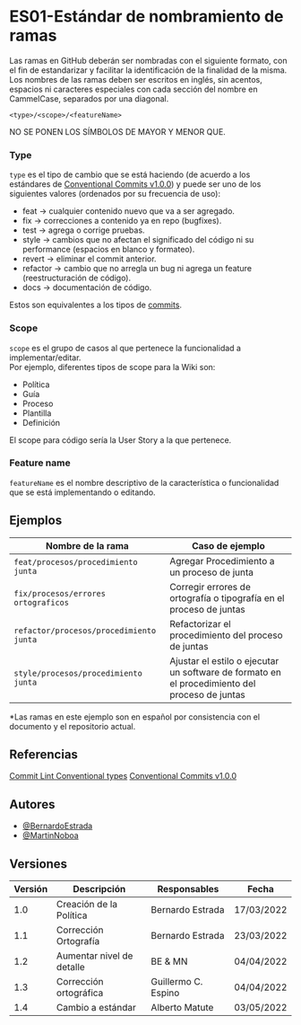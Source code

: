 # ES01-Estándar de nombramiento de ramas

Las ramas en GitHub deberán ser nombradas con el siguiente formato, con el fin de estandarizar y facilitar la identificación de la finalidad de la misma.
Los nombres de las ramas deben ser escritos en inglés, sin acentos, espacios ni caracteres especiales con cada sección del nombre en CammelCase, separados por una diagonal.

`<type>/<scope>/<featureName>`

NO SE PONEN LOS SÍMBOLOS DE MAYOR Y MENOR QUE.

### Type
`type` es el tipo de cambio que se está haciendo (de acuerdo a los estándares de [Conventional Commits v1.0.0](https://www.conventionalcommits.org/en/v1.0.0/#summary)) y puede ser uno de los siguientes valores (ordenados por su frecuencia de uso):
- feat -> cualquier contenido nuevo que va a ser agregado.
- fix -> correcciones a contenido ya en repo (bugfixes).
- test -> agrega o corrige pruebas.
- style -> cambios que no afectan el significado del código ni su performance (espacios en blanco y formateo).
- revert -> eliminar el commit anterior.
- refactor -> cambio que no arregla un bug ni agrega un feature (reestructuración de código).
- docs -> documentación de código.


Estos son equivalentes a los tipos de [commits](./ES02).

### Scope
`scope` es el grupo de casos al que pertenece la funcionalidad a implementar/editar.   
 Por ejemplo, diferentes tipos de scope para la Wiki son:
- Política 
- Guía
- Proceso
- Plantilla
- Definición

El scope para código sería la User Story a la que pertenece.

### Feature name
`featureName` es el nombre descriptivo de la característica o funcionalidad que se está implementando o editando.


## Ejemplos

| Nombre de la rama | Caso de ejemplo |
| ----------------- | --------------- |
| `feat/procesos/procedimiento junta` | Agregar Procedimiento a un proceso de junta |
| `fix/procesos/errores ortograficos` | Corregir errores de ortografía o tipografía en el proceso de juntas |
| `refactor/procesos/procedimiento junta` | Refactorizar el procedimiento del proceso de juntas |
| `style/procesos/procedimiento junta` | Ajustar el estilo o ejecutar un software de formato en el procedimiento del proceso de juntas |
*Las ramas en este ejemplo son en español por consistencia con el documento y el repositorio actual.

## Referencias

[Commit Lint Conventional types](https://github.com/conventional-changelog/commitlint/tree/master/%40commitlint/config-conventional)
[Conventional Commits v1.0.0](https://www.conventionalcommits.org/en/v1.0.0/)

## Autores

- [@BernardoEstrada](https://www.github.com/BernardoEstrada)
- [@MartinNoboa](https://www.github.com/MartinNoboa)

## Versiones

| Versión | Descripción                                  | Responsables       | Fecha      |
| ------- | -------------------------------------------- | ----------------   | ---------- |
| 1.0     | Creación de la Política                      | Bernardo Estrada   | 17/03/2022 |
| 1.1     | Corrección Ortografía                        | Bernardo Estrada   | 23/03/2022 |
| 1.2     | Aumentar nivel de detalle                    | BE & MN            | 04/04/2022 |
| 1.3     | Corrección ortográfica                       | Guillermo C. Espino| 04/04/2022 |
| 1.4     | Cambio a estándar                            | Alberto Matute     | 03/05/2022 |